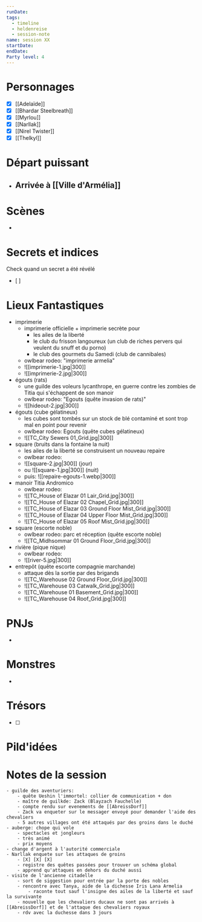 ```yaml
---
runDate: 
tags:
  - timeline
  - heldenreise
  - session-note
name: session XX
startDate: 
endDate:
Party level: 4
---
```



# Personnages
- [x] [[Adelaïde]]
- [x] [[Bhardar Steelbreath]]
- [x] [[Myrlou]]
- [x] [[Narllak]]
- [x] [[Nirel Twister]]
- [x] [[Thelkyl]]

# Départ puissant
- Arrivée à [[Ville d'Armélia]]
	- 

# Scènes
- 

# Secrets et indices
Check quand un secret a été révélé
- [ ] 

# Lieux Fantastiques
- imprimerie 
	- imprimerie officielle + imprimerie secrète pour
		- les ailes de la liberté
		- le club du frisson langoureux (un club de riches pervers qui veulent du snuff et du porno)
		- le club des gourmets du Samedi (club de cannibales)
	- owlbear rodeo: "imprimerie armelia"
	- ![[imprimerie-1.jpg|300]]
	- ![[imprimerie-2.jpg|300]]
- égouts (rats)
	- une guilde des voleurs lycanthrope, en guerre contre les zombies de Titia qui s'échappent de son manoir
	- owlbear rodeo: "Egouts (quête invasion de rats)"
	- ![[hideout-2.jpg|300]]
- égouts (cube gélatineux)
	- les cubes sont tombés sur un stock de blé contaminé et sont trop mal en point pour revenir
	- owlbear rodeo: Egouts (quête cubes gélatineux)
	- ![[TC_City Sewers 01_Grid.jpg|300]]
- square (bruits dans la fontaine la nuit)
	- les ailes de la liberté se construisent un nouveau repaire
	-  owlbear rodeo: 
	- ![[square-2.jpg|300]] (jour)
	- ou ![[square-1.jpg|300]] (nuit)
	- puis: ![[repaire-egouts-1.webp|300]]
- manoir Titia Andromico
	-  owlbear rodeo: 
	- ![[TC_House of Elazar 01 Lair_Grid.jpg|300]]
	- ![[TC_House of Elazar 02 Chapel_Grid.jpg|300]]
	- ![[TC_House of Elazar 03 Ground Floor Mist_Grid.jpg|300]]
	- ![[TC_House of Elazar 04 Upper Floor Mist_Grid.jpg|300]]
	- ![[TC_House of Elazar 05 Roof Mist_Grid.jpg|300]]
- square (escorte noble)
	-  owlbear rodeo: parc et réception (quête escorte noble)
	- ![[TC_Midhsommar 01 Ground Floor_Grid.jpg|300]]
- rivière (pique nique) 
	- owlbear rodeo:
	- ![[river-5.jpg|300]]
- entrepôt (quête escorte compagnie marchande)
	- attaque dès la sortie par des brigands
	- ![[TC_Warehouse 02 Ground Floor_Grid.jpg|300]]
	- ![[TC_Warehouse 03 Catwalk_Grid.jpg|300]]
	- ![[TC_Warehouse 01 Basement_Grid.jpg|300]]
	- ![[TC_Warehouse 04 Roof_Grid.jpg|300]]
# PNJs
- 

# Monstres
- 

# Trésors
- [ ]


# Pild'idées
> 

# Notes de la session

```
- guilde des aventuriers:
	- quête Ueshin l'immortel: collier de communication + don 
	- maître de guilkde: Zack (Blayzach Fauchelle)
	- compte rendu sur evenements de [[AbreissDorf]]
	- Zack va enqueter sur le messager envoyé pour demander l'aide des chevaliers
	- 5 autres villages ont été attaqués par des groins dans le duché
- auberge: chope qui vole
	- spectacles et jongleurs
	- très animé
	- prix moyens
- change d'argent à l'autorité commerciale
- Narllak enquete sur les attaques de groins 
	- [X] [X] [X]
	- registre des quêtes passées pour trouver un schéma global
	- apprend qu'attaques en dehors du duché aussi
- visite de l'ancienne citadelle
	- sort de siggestion pour entrée par la porte des nobles
	- rencontre avec Tanya, aide de la dichesse Iris Lana Armelia
		- raconte tout sauf l'insigne des ailes de la liberté et sauf la survivante
	- nouvelle que les chevaliers ducaux ne sont pas arrivés à [[AbreissDorf]] et de l'attaque des chevaliers royaux
	- rdv avec la duchesse dans 3 jours
```

